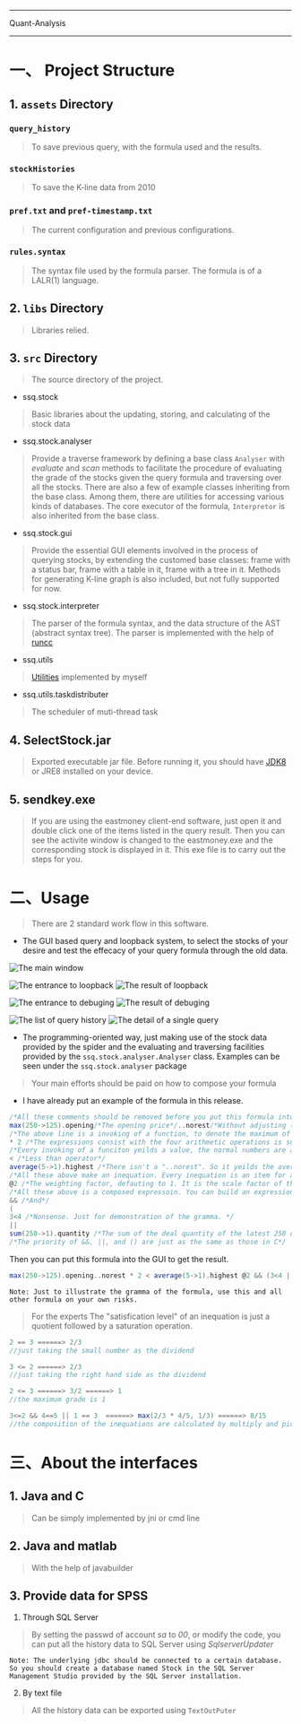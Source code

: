 
---
Quant-Analysis

---


# 一、 Project Structure
## 1. `assets` Directory
### `query_history`
> To save previous query, with the formula used and the results. 

### `stockHistories`
> To save the K-line data from 2010

### `pref.txt` and `pref-timestamp.txt`
> The current configuration and previous configurations. 

### `rules.syntax`
> The syntax file used by the formula parser. 
> The formula is of a LALR(1) language. 

## 2. `libs` Directory
> Libraries relied.  

## 3. `src` Directory
> The source directory of the project. 

- ssq.stock
>Basic libraries about the updating, storing, and calculating of the stock data

- ssq.stock.analyser
> Provide a traverse framework by defining a base class `Analyser` with *evaluate* and *scan* methods to facilitate the procedure of evaluating the grade of the stocks given the query formula and traversing over all the stocks. 
> There are also a few of example classes inheriting from the base class. Among them, there are utilities for accessing various kinds of databases. 
> The core executor of the formula, `Interpretor` is also inherited from the base class. 

- ssq.stock.gui
> Provide the essential GUI elements involved in the process of querying stocks, by extending the customed base classes: frame with a status bar, frame with a table in it, frame with a tree in it. 
> Methods for generating K-line graph is also included, but not fully supported for now. 

- ssq.stock.interpreter
> The parser of the formula syntax, and the data structure of the AST (abstract syntax tree). 
> The parser is implemented with the help of [runcc](http://runcc.sourceforge.net/)

- ssq.utils
> [Utilities](https://git.oschina.net/ssqston/util.git) implemented by myself

- ssq.utils.taskdistributer
> The scheduler of muti-thread task

## 4. SelectStock.jar
> Exported executable jar file. 
> Before running it, you should have [JDK8](http://www.oracle.com/technetwork/java/javase/downloads/jdk8-downloads-2133151.html) or JRE8 installed on your device. 

## 5. sendkey.exe
> If you are using the eastmoney client-end software, just open it and double click one of the items listed in the query result. Then you can see the activite window is changed to the eastmoney.exe and the corresponding stock is displayed in it. 
> This exe file is to carry out the steps for you. 

# 二、Usage
> There are 2 standard work flow in this software. 
 - The GUI based query and loopback system, to select the stocks of your desire and test the effecacy of your query formula through the old data. 

![The main window](https://github.com/ssqstone/Quant-Analysis/blob/master/doc/main%20frame.PNG)

![The entrance to loopback](https://github.com/ssqstone/Quant-Analysis/blob/master/doc/loopback%20entrance.PNG)
![The result of loopback](https://github.com/ssqstone/Quant-Analysis/blob/master/doc/loopback%20result.PNG)

![The entrance to debuging](https://github.com/ssqstone/Quant-Analysis/blob/master/doc/debug%20entrance.PNG)
![The result of debuging](https://github.com/ssqstone/Quant-Analysis/blob/master/doc/debug%20detail.PNG)

![The list of query history](https://github.com/ssqstone/Quant-Analysis/blob/master/doc/history%20list.PNG)
![The detail of a single query](https://github.com/ssqstone/Quant-Analysis/blob/master/doc/history%20element.PNG)


 - The programming-oriented way, just making use of the stock data provided by the spider and the evaluating and traversing facilities provided by the `ssq.stock.analyser.Analyser` class. 
Examples can be seen under the `ssq.stock.analyser` package

> Your main efforts should be paid on how to compose your formula
- I have already put an example of the formula in this release. 

```scala
/*All these comments should be removed before you put this formula into the GUI*/
max(250->125).opening/*The opening price*/..norest/*Without adjusting (Omitting this decorator will use the backward adjustment as the default option)*/ 
/*The above line is a invoking of a function, to denote the maximum of the opening price of the latest 250 day to 125 day, without adjusting the price.*/
* 2 /*The expressions consist with the four arithmetic operations is supported*/
/*Every invoking of a funciton yeilds a value, the normal numbers are also values, and their results after the four arithmetic operations are all values.*/
< /*Less than operator*/
average(5->1).highest /*There isn't a "..norest". So it yeilds the average of the highest prices in the latest 5 days*/ 
/*All these above make an inequation. Every inequation is an item for a stock to be graded. Taking the history data of a single stock into the inequation, we will get two values on the two sides. The grade of the stock upon this inequation is equal to the "satisfication level" of the inequation, which will define it later. */
@2 /*The weighting factor, defauting to 1. It is the scale factor of the grades failed. */ 
/*All these above is a composed expressoin. You can build an expression tree by using the &&, ||, and ()*/
&& /*And*/
(
3<4 /*Nonsense. Just for demonstration of the gramma. */
|| 
sum(250->1).quantity /*The sum of the deal quantity of the latest 250 days*/ > 10000000000)
/*The priority of &&, ||, and () are just as the same as those in C*/
```

Then you can put this formula into the GUI to get the result. 
```scala
max(250->125).opening..norest * 2 < average(5->1).highest @2 && (3<4 || sum(250->1).quantity > 10000000000)
```
	Note: Just to illustrate the gramma of the formula, use this and all other formula on your own risks. 

> For the experts
The "satisfication level" of an inequation is just a quotient followed by a saturation operation. 

```scala
2 == 3 ======> 2/3			
//just taking the small number as the dividend

3 <= 2 ======> 2/3			
//just taking the right hand side as the dividend

2 <= 3 ======> 3/2 ======> 1		
//the maximum grade is 1

3<=2 && 4==5 || 1 == 3  ======> max(2/3 * 4/5, 1/3) ======> 8/15 
//the composition of the inequations are calculated by multiply and picking the max value
```
    
# 三、About the interfaces
## 1. Java and C
> Can be simply implemented by jni or cmd line

## 2. Java and matlab
> With the help of javabuilder

## 3. Provide data for SPSS
1. Through SQL Server
>By setting the passwd of account *sa* to *00*, or modify the code, you can put all the history data to SQL Server using *SqlserverUpdater*
	
	Note: The underlying jdbc should be connected to a certain database. So you should create a database named Stock in the SQL Server Management Studio provided by the SQL Server installation. 

2. By text file
>All the history data can be exported using `TextOutPuter`
